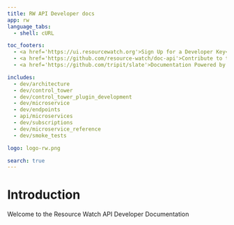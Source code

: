 ```yaml
---
title: RW API Developer docs
app: rw
language_tabs:
  - shell: cURL

toc_footers:
  - <a href='https://ui.resourcewatch.org'>Sign Up for a Developer Key</a>
  - <a href='https://github.com/resource-watch/doc-api'>Contribute to these docs</a>
  - <a href='https://github.com/tripit/slate'>Documentation Powered by Slate</a>

includes:
  - dev/architecture
  - dev/control_tower
  - dev/control_tower_plugin_development
  - dev/microservice
  - dev/endpoints
  - api/microservices
  - dev/subscriptions
  - dev/microservice_reference
  - dev/smoke_tests

logo: logo-rw.png

search: true
---
```


# Introduction

Welcome to the Resource Watch API Developer Documentation
